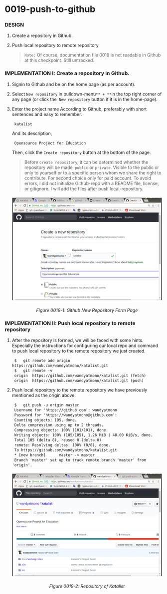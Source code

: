 # 0019-push-to-github

### DESIGN

1. Create a repository in Github.
2. Push local repository to remote repository

	> `Note:`
	> Of course, documentation file 0019 is not readable in Github at this checkpoint. Still untracked.

### IMPLEMENTATION I: Create a repository in Github.

1. Signin to Github and be on the home page (as per account).

2. Select `New repository` in pulldown-menu` ** + ** `in the top right corner of any page (or click the` New repository` button if it is in the home-page).

3. Enter the project name According to Github, preferably with short sentences and easy to remember.

		katalist

	And its description,

		Opensource Project for Education

	Then, click the `Create repository` button at the bottom of the page.

	> Before `Create repository`, it can be determined whether the repository will be made` public` or `private`. Visible to the public or only to yourself or to a specific person whom we share the right to contribute. For second choice only for paid account.
	> To avoid errors, I did not initialize Github-repo with a README file, license, or gitignore. I will add the files after push local-repository.

	[![Figure 0019-1: Github New Repository Form Page](./images/0019-1.png)](./images/0019-1.png)<br>
    <center><i>Figure 0019-1: Github New Repository Form Page</i></center>

### IMPLEMENTATION II: Push local repository to remote repository

1. After the repository is formed, we will be faced with some hints. Especially the instructions for configuring our local repo and command to push local repository to the remote repository we just created.

		$   git remote add origin https://github.com/wandyatmono/katalist.git
		$   git remote -v
		origin	https://github.com/wandyatmono/katalist.git (fetch)
		origin	https://github.com/wandyatmono/katalist.git (push)

2. Push local repository to the remote repository we have previously mentioned as the origin above.

		$   git push -u origin master
		Username for 'https://github.com': wandyatmono
		Password for 'https://wandyatmono@github.com': 
		Counting objects: 105, done.
		Delta compression using up to 2 threads.
		Compressing objects: 100% (101/101), done.
		Writing objects: 100% (105/105), 1.26 MiB | 48.00 KiB/s, done.
		Total 105 (delta 8), reused 0 (delta 0)
		remote: Resolving deltas: 100% (8/8), done.
		To https://github.com/wandyatmono/katalist.git
		* [new branch]      master -> master
		Branch 'master' set up to track remote branch 'master' from 'origin'.

	[![Figure 0019-2: Repository of Katalist](./images/0019-2.png)](./images/0019-2.png)<br>
    <center><i>Figure 0019-2: Repository of Katalist</i></center>